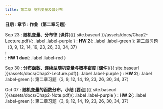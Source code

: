 ```yaml
---
title: 第二章 随机变量及其分布
---
```

**日期**
: **章节**
  : **作业（第二章习题）**

Sep 23
: **随机变量、分布律** [**课件**]({{ site.baseurl }}/assets/docs/Chap2-Lecture.pdf){: .label .label-purple }
  : **HW 2**{: .label .label-green }: 第二章习题（3, 9, 12, 14, 19, 23, 26, 30, 34, 37）  
: <br>
  : **HW 1 due**{: .label .label-red }  


Sep 30
: **分布函数、连续型随机变量与概率密度** [**课件**]({{ site.baseurl }}/assets/docs/Chap2-Lecture.pdf){: .label .label-purple }
  : **HW 2**{: .label .label-green }: 第二章习题（3, 9, 12, 14, 19, 23, 26, 30, 34, 37）

Oct 07
: **随机变量的函数分布，小结** [**要点**]({{ site.baseurl }}/assets/docs/Chap2-Note.pdf){: .label .label-purple }
  : **HW 2**{: .label .label-green }: 第二章习题（3, 9, 12, 14, 19, 23, 26, 30, 34, 37）



